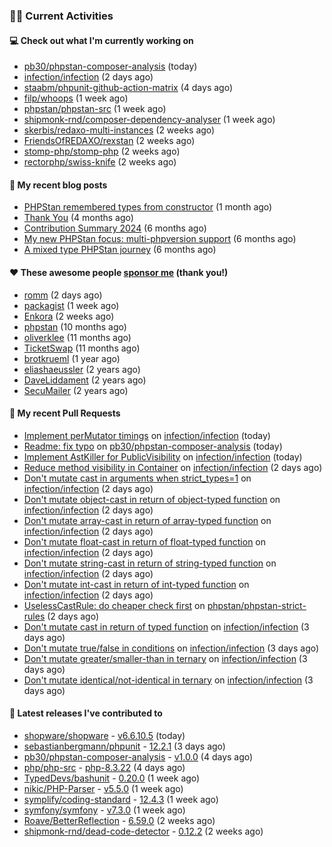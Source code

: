 ### 👨‍💻 Current Activities


#### 💻 Check out what I'm currently working on

- [pb30/phpstan-composer-analysis](https://github.com/pb30/phpstan-composer-analysis) (today)
- [infection/infection](https://github.com/infection/infection) (2 days ago)
- [staabm/phpunit-github-action-matrix](https://github.com/staabm/phpunit-github-action-matrix) (4 days ago)
- [filp/whoops](https://github.com/filp/whoops) (1 week ago)
- [phpstan/phpstan-src](https://github.com/phpstan/phpstan-src) (1 week ago)
- [shipmonk-rnd/composer-dependency-analyser](https://github.com/shipmonk-rnd/composer-dependency-analyser) (1 week ago)
- [skerbis/redaxo-multi-instances](https://github.com/skerbis/redaxo-multi-instances) (2 weeks ago)
- [FriendsOfREDAXO/rexstan](https://github.com/FriendsOfREDAXO/rexstan) (2 weeks ago)
- [stomp-php/stomp-php](https://github.com/stomp-php/stomp-php) (2 weeks ago)
- [rectorphp/swiss-knife](https://github.com/rectorphp/swiss-knife) (2 weeks ago)


#### 📜 My recent blog posts

- [PHPStan remembered types from constructor](https://staabm.github.io/2025/04/15/phpstan-remember-constructor-types.html) (1 month ago)
- [Thank You](https://staabm.github.io/2025/01/24/thank-you.html) (4 months ago)
- [Contribution Summary 2024](https://staabm.github.io/2024/12/11/contribution-summary-2024.html) (6 months ago)
- [My new PHPStan focus: multi-phpversion support](https://staabm.github.io/2024/11/28/phpstan-php-version-in-scope.html) (6 months ago)
- [A mixed type PHPStan journey](https://staabm.github.io/2024/11/26/phpstan-mixed-types.html) (6 months ago)


#### ❤️ These awesome people [sponsor me](https://github.com/sponsors/staabm) (thank you!)

- [romm](https://github.com/romm) (2 days ago)
- [packagist](https://github.com/packagist) (1 week ago)
- [Enkora](https://github.com/Enkora) (2 weeks ago)
- [phpstan](https://github.com/phpstan) (10 months ago)
- [oliverklee](https://github.com/oliverklee) (11 months ago)
- [TicketSwap](https://github.com/TicketSwap) (11 months ago)
- [brotkrueml](https://github.com/brotkrueml) (1 year ago)
- [eliashaeussler](https://github.com/eliashaeussler) (2 years ago)
- [DaveLiddament](https://github.com/DaveLiddament) (2 years ago)
- [SecuMailer](https://github.com/SecuMailer) (2 years ago)


#### 🔨 My recent Pull Requests

- [Implement perMutator timings](https://github.com/infection/infection/pull/2164) on [infection/infection](https://github.com/infection/infection) (today)
- [Readme: fix typo](https://github.com/pb30/phpstan-composer-analysis/pull/54) on [pb30/phpstan-composer-analysis](https://github.com/pb30/phpstan-composer-analysis) (today)
- [Implement AstKiller for PublicVisibility](https://github.com/infection/infection/pull/2163) on [infection/infection](https://github.com/infection/infection) (today)
- [Reduce method visibility in Container](https://github.com/infection/infection/pull/2155) on [infection/infection](https://github.com/infection/infection) (2 days ago)
- [Don&#39;t mutate cast in arguments when strict_types=1](https://github.com/infection/infection/pull/2154) on [infection/infection](https://github.com/infection/infection) (2 days ago)
- [Don&#39;t mutate object-cast in return of object-typed function](https://github.com/infection/infection/pull/2152) on [infection/infection](https://github.com/infection/infection) (2 days ago)
- [Don&#39;t mutate array-cast in return of array-typed function](https://github.com/infection/infection/pull/2151) on [infection/infection](https://github.com/infection/infection) (2 days ago)
- [Don&#39;t mutate float-cast in return of float-typed function](https://github.com/infection/infection/pull/2150) on [infection/infection](https://github.com/infection/infection) (2 days ago)
- [Don&#39;t mutate string-cast in return of string-typed function](https://github.com/infection/infection/pull/2149) on [infection/infection](https://github.com/infection/infection) (2 days ago)
- [Don&#39;t mutate int-cast in return of int-typed function](https://github.com/infection/infection/pull/2148) on [infection/infection](https://github.com/infection/infection) (2 days ago)
- [UselessCastRule: do cheaper check first](https://github.com/phpstan/phpstan-strict-rules/pull/274) on [phpstan/phpstan-strict-rules](https://github.com/phpstan/phpstan-strict-rules) (2 days ago)
- [Don&#39;t mutate cast in return of typed function](https://github.com/infection/infection/pull/2145) on [infection/infection](https://github.com/infection/infection) (3 days ago)
- [Don&#39;t mutate true/false in conditions](https://github.com/infection/infection/pull/2143) on [infection/infection](https://github.com/infection/infection) (3 days ago)
- [Don&#39;t mutate greater/smaller-than in ternary](https://github.com/infection/infection/pull/2141) on [infection/infection](https://github.com/infection/infection) (3 days ago)
- [Don&#39;t mutate identical/not-identical in ternary](https://github.com/infection/infection/pull/2140) on [infection/infection](https://github.com/infection/infection) (3 days ago)


#### 🔭 Latest releases I've contributed to

- [shopware/shopware](https://github.com/shopware/shopware) - [v6.6.10.5](https://github.com/shopware/shopware/releases/tag/v6.6.10.5) (today)
- [sebastianbergmann/phpunit](https://github.com/sebastianbergmann/phpunit) - [12.2.1](https://github.com/sebastianbergmann/phpunit/releases/tag/12.2.1) (3 days ago)
- [pb30/phpstan-composer-analysis](https://github.com/pb30/phpstan-composer-analysis) - [v1.0.0](https://github.com/pb30/phpstan-composer-analysis/releases/tag/v1.0.0) (4 days ago)
- [php/php-src](https://github.com/php/php-src) - [php-8.3.22](https://github.com/php/php-src/releases/tag/php-8.3.22) (4 days ago)
- [TypedDevs/bashunit](https://github.com/TypedDevs/bashunit) - [0.20.0](https://github.com/TypedDevs/bashunit/releases/tag/0.20.0) (1 week ago)
- [nikic/PHP-Parser](https://github.com/nikic/PHP-Parser) - [v5.5.0](https://github.com/nikic/PHP-Parser/releases/tag/v5.5.0) (1 week ago)
- [symplify/coding-standard](https://github.com/symplify/coding-standard) - [12.4.3](https://github.com/symplify/coding-standard/releases/tag/12.4.3) (1 week ago)
- [symfony/symfony](https://github.com/symfony/symfony) - [v7.3.0](https://github.com/symfony/symfony/releases/tag/v7.3.0) (1 week ago)
- [Roave/BetterReflection](https://github.com/Roave/BetterReflection) - [6.59.0](https://github.com/Roave/BetterReflection/releases/tag/6.59.0) (2 weeks ago)
- [shipmonk-rnd/dead-code-detector](https://github.com/shipmonk-rnd/dead-code-detector) - [0.12.2](https://github.com/shipmonk-rnd/dead-code-detector/releases/tag/0.12.2) (2 weeks ago)
